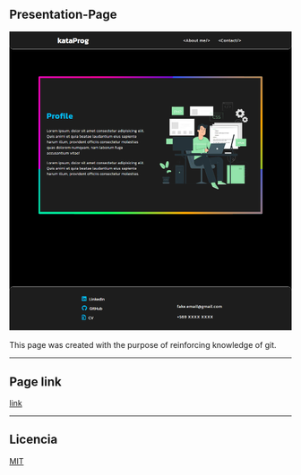 ## **Presentation-Page**
![Presentation-Page](./Presentation-Page.png "page presentation photo")  

This page was created with the purpose of reinforcing knowledge of git.  
***
## Page link
[link](https://presentation-page-ang.netlify.app/)
***
## Licencia
[MIT](https://choosealicense.com/licenses/mit/)